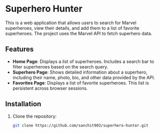 # Superhero Hunter

This is a web application that allows users to search for Marvel superheroes, view their details, and add them to a list of favorite superheroes. The project uses the Marvel API to fetch superhero data.

## Features

- **Home Page**: Displays a list of superheroes. Includes a search bar to filter superheroes based on the search query.
- **Superhero Page**: Shows detailed information about a superhero, including their name, photo, bio, and other data provided by the API.
- **Favorites Page**: Displays a list of favorite superheroes. This list is persistent across browser sessions.

## Installation

1. Clone the repository:
   ```sh
   git clone https://github.com/sanchit903/superhero-hunter.git
